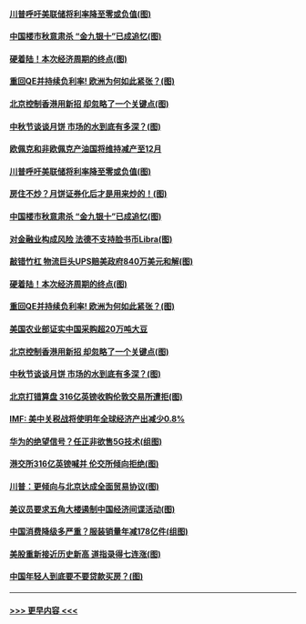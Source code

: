#### [川普呼吁美联储将利率降至零或负值(图)](../pages/p5/907303.md?t=09141811) 
#### [中国楼市秋意肃杀 “金九银十”已成追忆(图)](../pages/p5/907275.md?t=09141811) 
#### [硬着陆！本次经济周期的终点(图)](../pages/p5/907268.md?t=09141811) 
#### [重回QE并持续负利率! 欧洲为何如此紧张？(图)](../pages/p5/907269.md?t=09141811) 
#### [北京控制香港用新招 却忽略了一个关键点(图)](../pages/p5/907256.md?t=09141811) 
#### [中秋节谈谈月饼 市场的水到底有多深？(图)](../pages/p5/907241.md?t=09141811) 
#### [欧佩克和非欧佩克产油国将维持减产至12月](../pages/p5/907339.md?t=09141811) 
#### [川普呼吁美联储将利率降至零或负值(图)](../pages/p5/907303.md?t=09141811) 
#### [房住不炒？月饼证券化后才是用来炒的！(图)](../pages/p5/907337.md?t=09141811) 
#### [中国楼市秋意肃杀 “金九银十”已成追忆(图)](../pages/p5/907275.md?t=09141811) 
#### [对金融业构成风险 法德不支持脸书币Libra(图)](../pages/p5/907312.md?t=09141811) 
#### [敲错竹杠 物流巨头UPS赔美政府840万美元和解(图)](../pages/p5/907308.md?t=09141811) 
#### [硬着陆！本次经济周期的终点(图)](../pages/p5/907268.md?t=09141811) 
#### [重回QE并持续负利率! 欧洲为何如此紧张？(图)](../pages/p5/907269.md?t=09141811) 
#### [美国农业部证实中国采购超20万吨大豆](../pages/p5/907287.md?t=09141811) 
#### [北京控制香港用新招 却忽略了一个关键点(图)](../pages/p5/907256.md?t=09141811) 
#### [中秋节谈谈月饼 市场的水到底有多深？(图)](../pages/p5/907241.md?t=09141811) 
#### [北京打错算盘 316亿英镑收购伦敦交易所遭拒(图)](../pages/p5/907236.md?t=09141811) 
#### [IMF: 美中关税战将使明年全球经济产出减少0.8%](../pages/p5/907233.md?t=09141811) 
#### [华为的绝望信号？任正非欲售5G技术(组图)](../pages/p5/907155.md?t=09141811) 
#### [港交所316亿英镑喊并 伦交所倾向拒绝(图)](../pages/p5/907207.md?t=09141811) 
#### [川普：更倾向与北京达成全面贸易协议(图)](../pages/p5/907211.md?t=09141811) 
#### [美议员要求五角大楼遏制中国经济间谍活动(图)](../pages/p5/907199.md?t=09141811) 
#### [中国消费降级多严重？服装销量年减178亿件(组图)](../pages/p5/907157.md?t=09141811) 
#### [美股重新接近历史新高 道指录得七连涨(图)](../pages/p5/907182.md?t=09141811) 
#### [中国年轻人到底要不要贷款买房？(图)](../pages/p5/907162.md?t=09141811) 

----
#### [ >>> 更早内容 <<< ](../indexes/p5-earlier.md)
